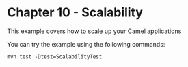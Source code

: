 Chapter 10 - Scalability
========================================

This example covers how to scale up your Camel applications

You can try the example using the following commands:

    mvn test -Dtest=ScalabilityTest

